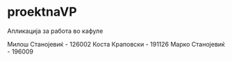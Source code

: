 # proektnaVP
Апликација за работа во кафуле

Милош Станојевиќ - 126002
Коста Краповски - 191126
Марко Станојевиќ - 196009
